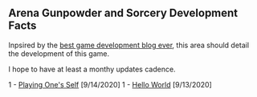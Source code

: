 ## Arena Gunpowder and Sorcery Development Facts

Inpsired by the [best game development blog ever](https://factorio.com/blog/), this area should detail the development of this game.

I hope to have at least a monthy updates cadence. 

1 - [Playing One's Self](playing-one-self.md) [9/14/2020]
1 - [Hello World](hello-world.md) [9/13/2020]
